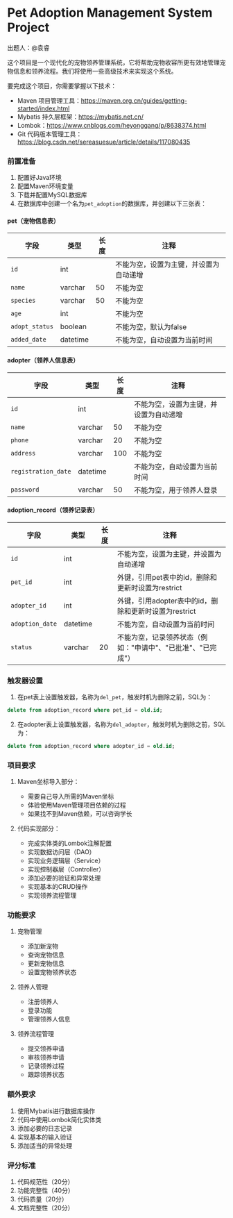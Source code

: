 # Pet Adoption Management System Project

出题人：@袁睿

这个项目是一个现代化的宠物领养管理系统，它将帮助宠物收容所更有效地管理宠物信息和领养流程。我们将使用一些高级技术来实现这个系统。

要完成这个项目，你需要掌握以下技术：

- Maven 项目管理工具：https://maven.org.cn/guides/getting-started/index.html
- Mybatis 持久层框架：https://mybatis.net.cn/
- Lombok：https://www.cnblogs.com/heyonggang/p/8638374.html
- Git 代码版本管理工具：https://blog.csdn.net/sereasuesue/article/details/117080435

### 前置准备

1. 配置好Java环境
2. 配置Maven环境变量
3. 下载并配置MySQL数据库
4. 在数据库中创建一个名为`pet_adoption`的数据库，并创建以下三张表：

#### pet（宠物信息表）

字段 | 类型 | 长度 | 注释
--- | --- | --- | ---
`id` | int | | 不能为空，设置为主键，并设置为自动递增
`name` | varchar | 50 | 不能为空
`species` | varchar | 50 | 不能为空
`age` | int | | 不能为空
`adopt_status` | boolean | | 不能为空，默认为false
`added_date` | datetime | | 不能为空，自动设置为当前时间

#### adopter（领养人信息表）

字段 | 类型 | 长度 | 注释
--- | --- | --- | ---
`id` | int | | 不能为空，设置为主键，并设置为自动递增
`name` | varchar | 50 | 不能为空
`phone` | varchar | 20 | 不能为空
`address` | varchar | 100 | 不能为空
`registration_date` | datetime | | 不能为空，自动设置为当前时间
`password` | varchar | 50 | 不能为空，用于领养人登录

#### adoption_record（领养记录表）

字段 | 类型 | 长度 | 注释
--- | --- | --- | ---
`id` | int | | 不能为空，设置为主键，并设置为自动递增
`pet_id` | int | | 外键，引用pet表中的id，删除和更新时设置为restrict
`adopter_id` | int | | 外键，引用adopter表中的id，删除和更新时设置为restrict
`adoption_date` | datetime | | 不能为空，自动设置为当前时间
`status` | varchar | 20 | 不能为空，记录领养状态（例如："申请中"、"已批准"、"已完成"）

### 触发器设置

1. 在pet表上设置触发器，名称为`del_pet`，触发时机为删除之前，SQL为：
```sql
delete from adoption_record where pet_id = old.id;
```

2. 在adopter表上设置触发器，名称为`del_adopter`，触发时机为删除之前，SQL为：
```sql
delete from adoption_record where adopter_id = old.id;
```

### 项目要求

1. Maven坐标导入部分：
   - 需要自己导入所需的Maven坐标
   - 体验使用Maven管理项目依赖的过程
   - 如果找不到Maven依赖，可以咨询学长

2. 代码实现部分：
   - 完成实体类的Lombok注解配置
   - 实现数据访问层（DAO）
   - 实现业务逻辑层（Service）
   - 实现控制器层（Controller）
   - 添加必要的验证和异常处理
   - 实现基本的CRUD操作
   - 实现领养流程管理

### 功能要求

1. 宠物管理
   - 添加新宠物
   - 查询宠物信息
   - 更新宠物信息
   - 设置宠物领养状态

2. 领养人管理
   - 注册领养人
   - 登录功能
   - 管理领养人信息

3. 领养流程管理
   - 提交领养申请
   - 审核领养申请
   - 记录领养过程
   - 跟踪领养状态

### 额外要求

1. 使用Mybatis进行数据库操作
2. 代码中使用Lombok简化实体类
3. 添加必要的日志记录
4. 实现基本的输入验证
5. 添加适当的异常处理

### 评分标准

1. 代码规范性（20分）
2. 功能完整性（40分）
3. 代码质量（20分）
4. 文档完整性（20分）
